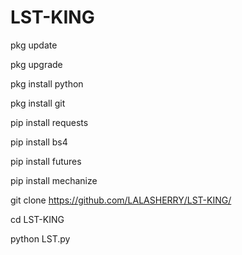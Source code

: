 # LST-KING

pkg update

pkg upgrade

pkg install python

pkg install git

pip install requests

pip install bs4

pip install futures

pip install mechanize

git clone https://github.com/LALASHERRY/LST-KING/


cd LST-KING

python LST.py

